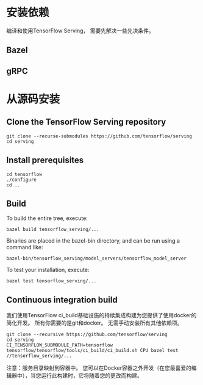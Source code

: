 # 安装依赖
编译和使用TensorFlow Serving， 需要先解决一些先决条件。
## Bazel
## gRPC

# 从源码安装 
## Clone the TensorFlow Serving repository
```
git clone --recurse-submodules https://github.com/tensorflow/serving
cd serving
```

## Install prerequisites
```
cd tensorflow
./configure
cd ..
```

## Build
To build the entire tree, execute:
```
bazel build tensorflow_serving/...
```
Binaries are placed in the bazel-bin directory, and can be run using a command like:
```
bazel-bin/tensorflow_serving/model_servers/tensorflow_model_server
```
To test your installation, execute:
```
bazel test tensorflow_serving/...
```

## Continuous integration build
我们使用TensorFlow ci_build基础设施的持续集成构建为您提供了使用docker的简化开发。 所有你需要的是git和docker。 无需手动安装所有其他依赖项。
```
git clone --recursive https://github.com/tensorflow/serving
cd serving
CI_TENSORFLOW_SUBMODULE_PATH=tensorflow tensorflow/tensorflow/tools/ci_build/ci_build.sh CPU bazel test //tensorflow_serving/...
```
注意：服务目录映射到容器中。 您可以在Docker容器之外开发（在您最喜爱的编辑器中），当您运行此构建时，它将随着您的更改而构建。